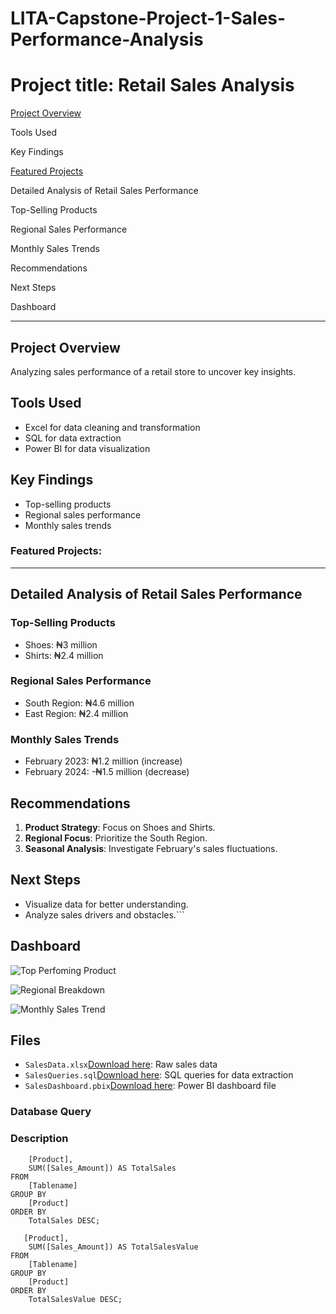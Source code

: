 # LITA-Capstone-Project-1-Sales-Performance-Analysis

# Project title: Retail Sales Analysis

[Project Overview](#project-overview)

Tools Used

Key Findings

[Featured Projects](#featured-projects)

Detailed Analysis of Retail Sales Performance

Top-Selling Products

Regional Sales Performance

Monthly Sales Trends

Recommendations

Next Steps

Dashboard


---
## Project Overview

Analyzing sales performance of a retail store to uncover key insights.

## Tools Used

* Excel for data cleaning and transformation
* SQL for data extraction
* Power BI for data visualization

## Key Findings

* Top-selling products
* Regional sales performance
* Monthly sales trends


### Featured Projects:
---

## Detailed Analysis of Retail Sales Performance
### Top-Selling Products

* Shoes: ₦3 million
* Shirts: ₦2.4 million

### Regional Sales Performance

* South Region: ₦4.6 million
* East Region: ₦2.4 million

### Monthly Sales Trends

* February 2023: ₦1.2 million (increase)
* February 2024: -₦1.5 million (decrease)

## Recommendations

1. **Product Strategy**: Focus on Shoes and Shirts.
2. **Regional Focus**: Prioritize the South Region.
3. **Seasonal Analysis**: Investigate February's sales fluctuations.

## Next Steps

* Visualize data for better understanding.
* Analyze sales drivers and obstacles.```
  
## Dashboard
![Top Perfoming Product](https://github.com/user-attachments/assets/59cba8a6-d44c-4e23-b9db-240164ce1eb6)


![Regional Breakdown](https://github.com/user-attachments/assets/763f87d0-8a6c-44e6-97a8-53251ab9beb6)


![Monthly Sales Trend](https://github.com/user-attachments/assets/e2a028c9-0c24-470a-9fff-adae7e7fae9f)


## Files

* `SalesData.xlsx`[Download here](https://docs.google.com/spreadsheets/d/1xpPZfdFjBwxz6qgZIBjoKZ3FTyNQc26L/edit?usp=drive_link&ouid=100692561819122818038&rtpof=true&sd=true): Raw sales data
* `SalesQueries.sql`[Download here](https://drive.google.com/file/d/1yzC2ckfsxbJ0X5wXwSbJZ7wCvlLNyQoo/view?usp=drive_link): SQL queries for data extraction
* `SalesDashboard.pbix`[Download here](https://drive.google.com/file/d/1-3d4krRiMRTx7xatO1Y2rxlPQ85KK_Hf/view?usp=drive_link): Power BI dashboard file

### Database Query

### Description
``` Query 1: SELECT 
    [Product], 
    SUM([Sales_Amount]) AS TotalSales
FROM 
    [Tablename]
GROUP BY 
    [Product]
ORDER BY 
    TotalSales DESC;
```

``` Query 2: SELECT TOP 1 
   [Product],
    SUM([Sales_Amount]) AS TotalSalesValue
FROM 
    [Tablename]
GROUP BY 
    [Product]
ORDER BY 
    TotalSalesValue DESC;
```

